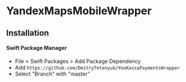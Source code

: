 # YandexMapsMobileWrapper

## Installation

#### Swift Package Manager

- File > Swift Packages > Add Package Dependency
- Add `https://github.com/DmitryTetenyuk/YooKassaPaymentsWrapper`
- Select "Branch" with "master"
